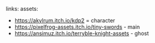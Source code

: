 links: 
assets: 
- https://akylrum.itch.io/kdp2 = character 
- https://pixelfrog-assets.itch.io/tiny-swords - main
- https://ansimuz.itch.io/terryble-knight-assets - ghost